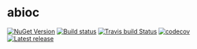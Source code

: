 # abioc

[![NuGet Version](https://img.shields.io/nuget/v/abioc.svg)](https://www.nuget.org/packages/abioc "NuGet Version")
[![Build status](https://ci.appveyor.com/api/projects/status/github/JSkimming/abioc?branch=master&svg=true)](https://ci.appveyor.com/project/JSkimming/abioc "Build status")
[![Travis build Status](https://travis-ci.org/JSkimming/abioc.svg?branch=master)](https://travis-ci.org/JSkimming/abioc "Travis build status")
[![codecov](https://codecov.io/gh/JSkimming/abioc/branch/master/graph/badge.svg)](https://codecov.io/gh/JSkimming/abioc "Code coverage")
[![Latest release](https://img.shields.io/github/release/JSkimming/abioc.svg)](https://github.com/JSkimming/abioc/releases "Latest release")
<!--[![Coverity Scan Status](https://img.shields.io/coverity/scan/4829.svg)](https://scan.coverity.com/projects/4829 "Coverity Scan Status")-->
